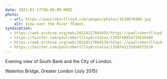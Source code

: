 ```yaml
---
date: 2021-01-17T08:00:00.000Z
photo:
  - url: https://paulrobertlloyd.com/images/photos/1610870400.jpg
    alt: View over the River Thames.
syndication:
  - https://web.archive.org/web/20210117094455/https://paulrobertlloyd.com/photos/1610870400/
  - https://twitter.com/paulrobertlloyd/status/1350740954735636480
  - https://web.archive.org/web/20210117094539/https://paulrobertlloyd.com/photos/1610870400/
  - https://twitter.com/paulrobertlloyd/status/1350741135950573570
---
```

Evening view of South Bank and the City of London.

Waterloo Bridge, Greater London (July 2015)
